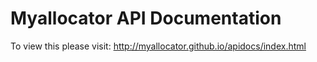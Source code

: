 Myallocator API Documentation
=============================

To view this please visit:
http://myallocator.github.io/apidocs/index.html


